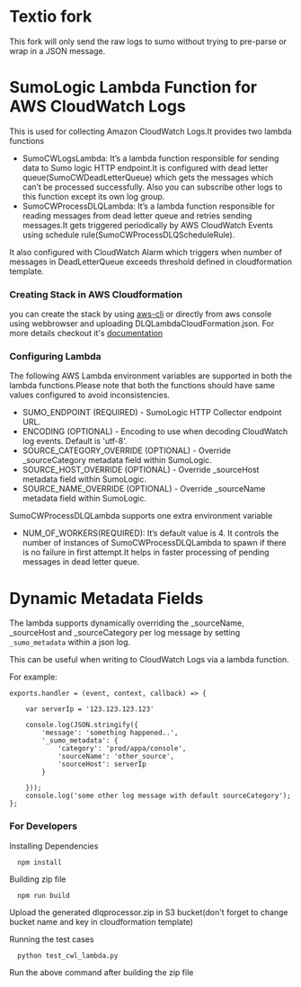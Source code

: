 # Textio fork
This fork will only send the raw logs to sumo without trying to pre-parse or wrap in a JSON message.

# SumoLogic Lambda Function for AWS CloudWatch Logs

This is used for collecting Amazon CloudWatch Logs.It provides two lambda functions

* SumoCWLogsLambda: It’s a lambda function responsible for sending data to Sumo logic HTTP endpoint.It is configured with dead letter queue(SumoCWDeadLetterQueue) which gets the messages which can’t be processed successfully. Also you can subscribe other logs to this function except its own log group.
* SumoCWProcessDLQLambda: It’s a lambda function responsible for reading messages from dead letter queue and retries sending messages.It gets triggered periodically by AWS CloudWatch Events using schedule rule(SumoCWProcessDLQScheduleRule).

It also configured with CloudWatch Alarm which triggers when number of messages in DeadLetterQueue exceeds threshold defined in cloudformation template.

### Creating Stack in AWS Cloudformation
you can create the stack by using [aws-cli](https://docs.aws.amazon.com/AWSCloudFormation/latest/UserGuide/using-cfn-cli-creating-stack.html) or directly from aws console using webbrowser and uploading DLQLambdaCloudFormation.json. For more details checkout it's [documentation](https://help.sumologic.com/Send-Data/Collect-from-Other-Data-Sources/Amazon-CloudWatch-Logs)

### Configuring Lambda

The following AWS Lambda environment variables are supported in both the lambda functions.Please note that both the functions should have same values configured to avoid inconsistencies.

* SUMO_ENDPOINT (REQUIRED) - SumoLogic HTTP Collector endpoint URL.
* ENCODING (OPTIONAL) - Encoding to use when decoding CloudWatch log events. Default is 'utf-8'.
* SOURCE_CATEGORY_OVERRIDE (OPTIONAL) - Override _sourceCategory metadata field within SumoLogic.
* SOURCE_HOST_OVERRIDE (OPTIONAL) - Override _sourceHost metadata field within SumoLogic.
* SOURCE_NAME_OVERRIDE (OPTIONAL) - Override _sourceName metadata field within SumoLogic.

SumoCWProcessDLQLambda supports one extra environment variable
* NUM_OF_WORKERS(REQUIRED): It’s default value is 4. It controls the number of instances of SumoCWProcessDLQLambda to spawn if there is no failure in first attempt.It helps in faster processing of pending messages in dead letter queue.

# Dynamic Metadata Fields

The lambda supports dynamically overriding the _sourceName, _sourceHost and _sourceCategory per log message by setting `_sumo_metadata` within a json log.

This can be useful when writing to CloudWatch Logs via a lambda function.

For example:

```
exports.handler = (event, context, callback) => {

    var serverIp = '123.123.123.123'

    console.log(JSON.stringify({
        'message': 'something happened..',
        '_sumo_metadata': {
            'category': 'prod/appa/console',
            'sourceName': 'other_source',
            'sourceHost': serverIp
        }

    }));
    console.log('some other log message with default sourceCategory');
};

```

### For Developers

Installing Dependencies
```
  npm install
```

Building zip file
```
  npm run build
```
Upload the generated dlqprocessor.zip in S3 bucket(don't forget to change bucket name and key in cloudformation template)

Running the test cases

```
  python test_cwl_lambda.py
```
Run the above command after building the zip file
